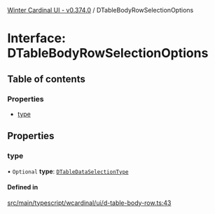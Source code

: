 [Winter Cardinal UI - v0.374.0](../index.md) / DTableBodyRowSelectionOptions

# Interface: DTableBodyRowSelectionOptions

## Table of contents

### Properties

- [type](DTableBodyRowSelectionOptions.md#type)

## Properties

### type

• `Optional` **type**: [`DTableDataSelectionType`](../index.md#dtabledataselectiontype-1)

#### Defined in

[src/main/typescript/wcardinal/ui/d-table-body-row.ts:43](https://github.com/winter-cardinal/winter-cardinal-ui/blob/v0.310.1/src/main/typescript/wcardinal/ui/d-table-body-row.ts#L43)
